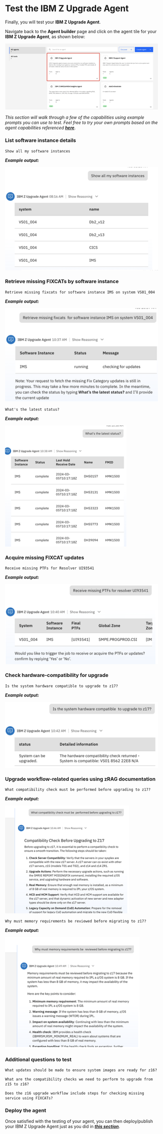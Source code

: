 # Test the IBM Z Upgrade Agent

Finally, you will test your **IBM Z Upgrade Agent**. 

Navigate back to the **Agent builder** page and click on the agent tile for your **IBM Z Upgrade Agent**, as shown below:

![](_attachments/upgrade1.png)

*This section will walk through a few of the capabilities using example prompts you can use to test. Feel free to try your own prompts based on the agent capabilities referenced* ***[here](../upgrade-agent/overview.md)***.

### List software instance details

```
Show all my software instances
```
***Example output:***

![](_attachments/upgrade2.png)

### Retrieve missing FIXCATs by software instance

```
Retrieve missing fixcats for software instance IMS on system VS01_004
```
***Example output:***

![](_attachments/upgrade3.png)

```
What's the latest status?
```
***Example output:***

![](_attachments/upgrade4.png)


### Acquire missing FIXCAT updates

```
Receive missing PTFs for Resolver UI93541
```
***Example output:***

![](_attachments/upgrade5.png)

### Check hardware-compatibility for upgrade

```
Is the system hardware compatible to upgrade to z17?
```
***Example output:***

![](_attachments/upgrade6.png)

### Upgrade workflow-related queries using zRAG documentation

```
What compatibility check must be performed before upgrading to z17?
```
***Example output:***

![](_attachments/upgrade7.png)

```
Why must memory requirements be reviewed before migrating to z17?
```
***Example output:***

![](_attachments/upgrade8.png)


### Additional questions to test 

```
What updates should be made to ensure system images are ready for z16?
```

```
What are the compatibility checks we need to perform to upgrade from z15 to z16?
```

```
Does the z16 upgrade workflow include steps for checking missing service using FIXCATs?
```


### Deploy the agent

Once satisfied with the testing of your agent, you can then deploy/publish your IBM Z Upgrade Agent just as you did in ***[this section](./support-agent.md#deploy-the-agent)***.







